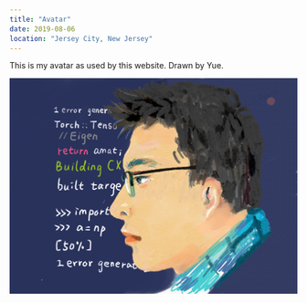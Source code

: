 ```yaml
---
title: "Avatar"
date: 2019-08-06
location: "Jersey City, New Jersey"
---
```


This is my avatar as used by this website. Drawn by Yue.

<img src="/images/avatar.PNG">
